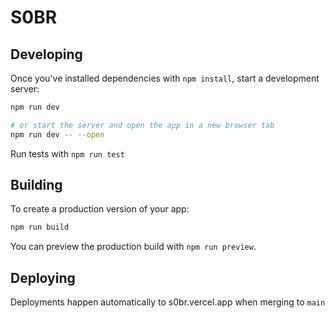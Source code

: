 # S0BR

## Developing

Once you've installed dependencies with `npm install`, start a development server:

```bash
npm run dev

# or start the server and open the app in a new browser tab
npm run dev -- --open
```

Run tests with `npm run test`

## Building

To create a production version of your app:

```bash
npm run build
```

You can preview the production build with `npm run preview`.

## Deploying

Deployments happen automatically to s0br.vercel.app when merging to `main`
